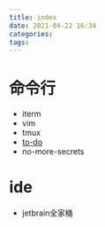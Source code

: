 ```yaml
---
title: index
date: 2021-04-22 16:34
categories: 
tags: 
---
```


# 命令行
* iterm
* vim
* tmux
* [to-do](https://github.com/todotxt/todo.txt-cli)
* no-more-secrets

# ide
* jetbrain全家桶
